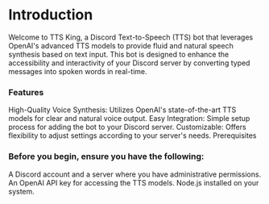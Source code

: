 # Introduction
Welcome to TTS King, a Discord Text-to-Speech (TTS) bot that leverages OpenAI's advanced TTS models to provide fluid and natural speech synthesis based on text input. This bot is designed to enhance the accessibility and interactivity of your Discord server by converting typed messages into spoken words in real-time.

### Features
High-Quality Voice Synthesis: Utilizes OpenAI's state-of-the-art TTS models for clear and natural voice output.
Easy Integration: Simple setup process for adding the bot to your Discord server.
Customizable: Offers flexibility to adjust settings according to your server's needs.
Prerequisites

### Before you begin, ensure you have the following:
A Discord account and a server where you have administrative permissions.
An OpenAI API key for accessing the TTS models.
Node.js installed on your system.
